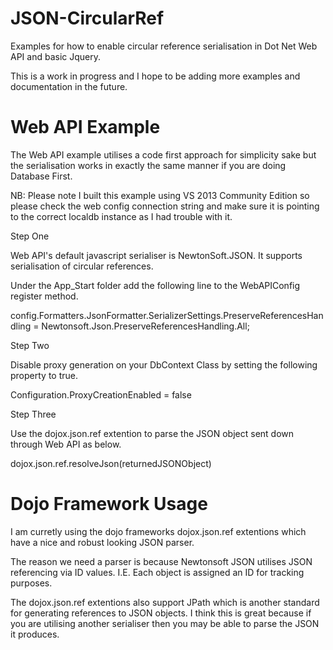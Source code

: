 # JSON-CircularRef

Examples for how to enable circular reference serialisation in Dot Net Web API and basic Jquery.

This is a work in progress and I hope to be adding more examples and documentation in the future.

# Web API Example

The Web API example utilises a code first approach for simplicity sake but the serialisation works in exactly the same manner if you are doing Database First.

NB: Please note I built this example using VS 2013 Community Edition so please check the web config connection string and make sure it is pointing to the correct localdb instance as I had trouble with it.

Step One

Web API's default javascript serialiser is NewtonSoft.JSON. It supports serialisation of circular references.

Under the App_Start folder add the following line to the WebAPIConfig register method. 

config.Formatters.JsonFormatter.SerializerSettings.PreserveReferencesHandling = Newtonsoft.Json.PreserveReferencesHandling.All;

Step Two

Disable proxy generation on your DbContext Class by setting the following property to true.

Configuration.ProxyCreationEnabled = false

Step Three

Use the dojox.json.ref extention to parse the JSON object sent down through Web API as below.

dojox.json.ref.resolveJson(returnedJSONObject)


# Dojo Framework Usage

I am curretly using the dojo frameworks dojox.json.ref extentions which have a nice and robust looking JSON parser.

The reason we need a parser is because Newtonsoft JSON utilises JSON referencing via ID values. I.E. Each object is assigned an ID for tracking purposes.

The dojox.json.ref extentions also support JPath which is another standard for generating references to JSON objects. I think this is great because if you are utilising another serialiser then you may be able to parse the JSON it produces.
